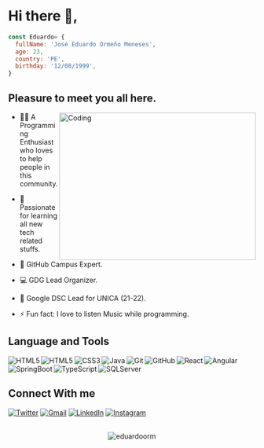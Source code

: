 # Hi there 👋, 

```javascript
const Eduardo= {
  fullName: 'José Eduardo Ormeño Meneses',
  age: 23,
  country: 'PE',
  birthday: '12/08/1999',
}
```

## Pleasure to meet you all here.

<img align="right" alt="Coding" width="400" height="300" src="https://github-readme-stats.vercel.app/api/top-langs/?username=eduardoorm&langs_count=8&layout=compact&theme=tokyonight">


- 👨‍💻 A Programming Enthusiast who loves to help people in this community.

- 📱 Passionate for learning all new tech related stuffs.

- 🚩 GitHub Campus Expert.

- 💻 GDG Lead Organizer.

- 🥅 Google DSC Lead for UNICA (21-22).

- ⚡ Fun fact: I love to listen Music while programming.

## Language and Tools

<img align="left" margin=2px alt="HTML5" src="https://img.shields.io/badge/HTML5-E34F26.svg?style=for-the-badge&logo=HTML5&logoColor=white" />
<img align="left" margin=2px alt="HTML5"  src="https://img.shields.io/badge/JavaScript-F7DF1E.svg?style=for-the-badge&logo=JavaScript&logoColor=black" />
<img align="left" margin=2px alt="CSS3" src="https://img.shields.io/badge/CSS3-1572B6.svg?style=for-the-badge&logo=CSS3&logoColor=white" />
<img align="left" margin=2px alt="Java"src="https://img.shields.io/badge/Java-ED8B00?style=for-the-badge&logo=java&logoColor=white" />
<img align="left" margin=2px alt="Git"  src="https://img.shields.io/badge/Git-F05032.svg?style=for-the-badge&logo=Git&logoColor=white" />
<img align="left" margin=2px alt="GitHub" src="https://img.shields.io/badge/GitHub-181717.svg?style=for-the-badge&logo=GitHub&logoColor=white" />
<img align="left" margin=2px alt="React" src="https://img.shields.io/badge/React-61DAFB.svg?style=for-the-badge&logo=React&logoColor=black" />
<img align="left" margin=2px alt="Angular" src="https://img.shields.io/badge/Angular-DD0031.svg?style=for-the-badge&logo=Angular&logoColor=white" />
<img align="left" margin=2px alt="SpringBoot" src="https://img.shields.io/badge/Spring%20Boot-6DB33F.svg?style=for-the-badge&logo=Spring-Boot&logoColor=white" />
<img align="left" margin=2px alt="TypeScript" src="https://img.shields.io/badge/TypeScript-3178C6.svg?style=for-the-badge&logo=TypeScript&logoColor=white" />

<br/>
<img align="left" margin=2px alt="SQLServer" src="https://img.shields.io/badge/Microsoft%20SQL%20Server-CC2927.svg?style=for-the-badge&logo=Microsoft-SQL-Server&logoColor=white" />
<br/>

## Connect With me

<div align="left">
        <a href="https://twitter.com/eduardo_mjo"><img alt="Twitter" src="https://img.shields.io/badge/Twitter-1DA1F2.svg?style=for-the-badge&logo=Twitter&logoColor=white" /></a>
  <a href="mailto:eduardoorm79@gmail.com"><img alt="Gmail" src="https://img.shields.io/badge/Gmail-D14836?style=for-the-badge&logo=gmail&logoColor=white"/></a>
        <a href="https://www.linkedin.com/in/jose-ormeño"><img alt="LinkedIn" src="https://img.shields.io/badge/linkedin-%230077B5.svg?style=for-the-badge&logo=linkedin&logoColor=white" /></a>
        <a href="https://instagram.com/eduardo_mjo"><img alt="Instagram" src="https://img.shields.io/badge/Instagram-E4405F.svg?style=for-the-badge&logo=Instagram&logoColor=white" /></a>
 
</div>
<br/>

<p align="center"> <img src="https://github-readme-stats.vercel.app/api?username=eduardoorm&show_icons=true&theme=tokyonight" alt="eduardoorm" />
 </p>
 
